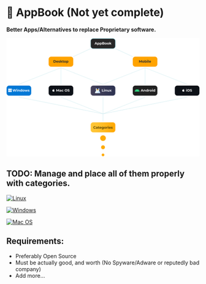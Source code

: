 # 📘 AppBook (Not yet complete)
**Better Apps/Alternatives to replace Proprietary software.**

![Map](map.png)

## TODO: Manage and place all of them properly with categories.

[![Linux](https://img.shields.io/badge/Linux-Apps-%23FFF?labelColor=E95420&style=for-the-badge&logo=Ubuntu&logoColor=white&color=FFF)](https://github.com/thegamerhat/appbook/tree/devs/Desktop/Linux)

[![Windows](https://img.shields.io/badge/Windows-Apps-%23FFF?labelColor=0078D6&style=for-the-badge&logo=Windows&logoColor=FFFFFF&color=FFF)](https://github.com/thegamerhat/appbook/tree/devs/Desktop/Windows)

[![Mac OS](https://img.shields.io/badge/Mac_OS-Apps-%23FFF?labelColor=000000&style=for-the-badge&logo=Apple&logoColor=white&color=FFF)](https://github.com/thegamerhat/appbook/tree/devs/Desktop/Mac)

## Requirements:

- Preferably Open Source 
- Must be actually good, and worth (No Spyware/Adware or reputedly bad company)
- Add more...
